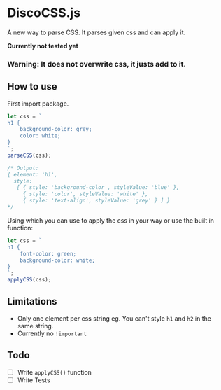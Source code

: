 # DiscoCSS.js

A new way to parse CSS. It parses given css and can apply it.

**Currently not tested yet**

### Warning: It does not overwrite css, it justs add to it.

## How to use

First import package.

```javascript
let css = `
h1 {
    background-color: grey;
    color: white;
}
`;
parseCSS(css);

/* Output:
{ element: 'h1', 
  style:  
   [ { style: 'background-color', styleValue: 'blue' }, 
     { style: 'color', styleValue: 'white' }, 
     { style: 'text-align', styleValue: 'grey' } ] } 
*/
```

Using which you can use to apply the css in your way or use the built in function:

```javascript
let css = `
h1 {
    font-color: green;
    background-color: white;
}
`;
applyCSS(css);
```

## Limitations

-   Only one element per css string eg. You can't style `h1` and `h2` in the same string.
-   Currently no `!important`

## Todo

-   [ ] Write `applyCSS()` function
-   [ ] Write Tests
